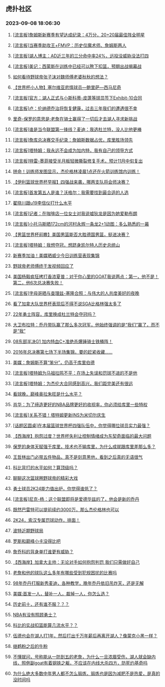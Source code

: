 ## 虎扑社区 
### 2023-09-08 18:06:30

1. [[流言板]詹姆斯新赛季有望达成纪录：4万分，20+20届最佳阵全明星](https://bbs.hupu.com/62033391.html)

2. [[流言板]当赛季助攻王+FMVP：历史仅魔术师、詹姆斯两人](https://bbs.hupu.com/62034743.html)

3. [[流言板]湖人博主：AD近三年的三分命中率24%，远投没威胁没法打四](https://bbs.hupu.com/62031839.html)

4. [[流言板]美记：西蒙斯在训练中已经可以胯下扣篮，预期出战揭幕战](https://bbs.hupu.com/62032919.html)

5. [如何看待野球帝张子沫对魏师傅老婆秋秋的想法？](https://bbs.hupu.com/62032655.html)

6. [【世界杯小人物】塞尔维亚悲情球员—鲍里萨—西马尼奇](https://bbs.hupu.com/62030874.html)

7. [[流言板]官方：湖人正式与小斯科蒂-皮蓬等球员签下Exhibit-10合同](https://bbs.hupu.com/62030310.html)

8. [[流言板]卢：伦纳德乔治将恢复健康，过去三年我们的遭遇很不幸](https://bbs.hupu.com/62031536.html)

9. [里奇-保罗的意思是:老詹在骑士赢得了一切后才去湖人寻求新挑战](https://bbs.hupu.com/62034461.html)

10. [[流言板]谁是当今联盟第一锋线？麦迪：我选杜兰特，没人比他更棒](https://bbs.hupu.com/62031399.html)

11. [[流言板]詹库总决赛交手纪录：詹姆斯数据占优，库里胜场领先](https://bbs.hupu.com/62029771.html)

12. [[流言板]塔特姆：我永远不会成为加内特，我有自己的领导方式](https://bbs.hupu.com/62030774.html)

13. [[流言板]特雷-墨菲接受半月板轻微撕裂修复手术，预计11月中旬复出](https://bbs.hupu.com/62029416.html)

14. [拼命！训练师发图显示，杰伦格林凌晨1点还在火箭训练馆内训练！](https://bbs.hupu.com/62033407.html)

15. [【伊利篮球世界杯早报】四强战来袭，哪两支队将会师决赛？](https://bbs.hupu.com/62027688.html)

16. [[流言板]首发第五人是谁？沃格尔：我需要找到最合适的人选](https://bbs.hupu.com/62034528.html)

17. [翟晓川跟u19李信仪打什么水平](https://bbs.hupu.com/62031770.html)

18. [[流言板]记者：在咖啡店一位女士对我说嘘狄龙是因为她爱勒布朗](https://bbs.hupu.com/62029365.html)

19. [[流言板]小托马斯晒172cm的河村永辉一条龙2+1动图：多么熟悉的一幕](https://bbs.hupu.com/62029967.html)

20. [【男篮世界杯前瞻】美国男篮能否大胜德国男篮，挺进决赛？](https://bbs.hupu.com/62033995.html)

21. [[流言板]塔特姆：我想夺冠，想跻身凯尔特人历史总统山](https://bbs.hupu.com/62029714.html)

22. [新赛季加油！美媒晒威少今日训练营表现集锦](https://bbs.hupu.com/62029446.html)

23. [野球帝老师傅终于发视频回应了](https://bbs.hupu.com/62029045.html)

24. [美国杨毅疯狂拷打香浓夏普：对于你心里的GOAT我说两点：第一，他不是！第二，他6次总决赛失败！](https://bbs.hupu.com/62033460.html)

25. [[流言板]字母哥晒与查理兹-塞隆合照：与伟大的人共度美好的夜晚](https://bbs.hupu.com/62032793.html)

26. [看了加拿大队世界杯表现后不得不说SGA比格林强太多了](https://bbs.hupu.com/62034199.html)

27. [22年勇士阵容，库里换成杜兰特会夺冠吗？](https://bbs.hupu.com/62033497.html)

28. [大卫布拉特：乔丹带队赢了那么多次冠军，他始终强调的是“我们”赢了，而不是“我”](https://bbs.hupu.com/62032893.html)

29. [08东部半决G1 加内特血C+准绝杀爆锤骑士铁桶阵！](https://bbs.hupu.com/62030894.html)

30. [2016年总决赛第七场下半场集锦，要的赶紧收藏……](https://bbs.hupu.com/62029943.html)

31. [美媒：詹姆斯不算“笨分”，仍高于库里伯德](https://bbs.hupu.com/62034152.html)

32. [[流言板]塔特姆为马祖拉鸣不平：在场上失误和罚球不进的不是他](https://bbs.hupu.com/62030272.html)

33. [[流言板]塔特姆：为杰伦大合同感到高兴，我们距完美还有很远](https://bbs.hupu.com/62032264.html)

34. [看球晚，巅峰奥拉朱旺是什么水平？](https://bbs.hupu.com/62034716.html)

35. [肖华：为了缔造更好的NBA品牌更好的收视率，你必须给库里一些特权](https://bbs.hupu.com/62034121.html)

36. [[流言板]关系不错！塔特姆更新INS为米切尔庆生](https://bbs.hupu.com/62034449.html)

37. [[话题区圆桌]在本届篮球世界杯四强队伍中，你觉得哪位球员实力最强？](https://bbs.hupu.com/62033575.html)

38. [【西海岸】抱怨过度？世界杯失利让控制情绪成为东契奇面临的最大问题](https://bbs.hupu.com/62034055.html)

39. [保罗的身体天赋强于库里，技术也不输库里，为什么成就跟库里差那么多？](https://bbs.hupu.com/62032995.html)

40. [王哲林出门必带五件物品，真不是刻意黑他，看到之后真的无语很气](https://bbs.hupu.com/62035258.html)

41. [科比背打的水平如何？算顶级吗？](https://bbs.hupu.com/62031781.html)

42. [聊聊这次篮球圈野球帝的精彩大戏](https://bbs.hupu.com/62034983.html)

43. [勇士球员2K24能力值出炉，你觉得谁低了？](https://bbs.hupu.com/62034679.html)

44. [[流言板]尼克-杨：这个联盟即将是爱德华兹的了，他会是新的乔丹](https://bbs.hupu.com/62029457.html)

45. [既然巴雷特可以提前续约3000万，那么杰伦格林也可以](https://bbs.hupu.com/62034078.html)

46. [2K24，索汉专属罚球动作，排面！](https://bbs.hupu.com/62035211.html)

47. [波特近期野球局](https://bbs.hupu.com/62032174.html)

48. [罗斯和巅峰小卡没得比吧](https://bbs.hupu.com/62035261.html)

49. [詹乔科的背身单打谁更有威胁？](https://bbs.hupu.com/62034676.html)

50. [【西海岸】加拿大主帅：无论对手如何抱怨判罚 我们只需做好自己](https://bbs.hupu.com/62034303.html)

51. [老詹和他的球队这么多年有哪些受到犯规困扰的比赛吗](https://bbs.hupu.com/62034748.html)

52. [98年乔丹打服新秀麦迪，各种教学，晚年乔丹依旧吊炸天，还是无解](https://bbs.hupu.com/62029696.html)

53. [美媒:首发一人，替补一人，裁掉一人，你怎么选？](https://bbs.hupu.com/62034138.html)

54. [历史前十，还有谁不服？？？](https://bbs.hupu.com/62035028.html)

55. [NBA有没有照顾勇士？](https://bbs.hupu.com/62035366.html)

56. [科比的实战扣篮能算几流水平？？](https://bbs.hupu.com/62034976.html)

57. [伍德也会在湖人打1年，然后打出千万年薪后再离开湖人？像蒙克小黑一样？](https://bbs.hupu.com/62035187.html)

58. [继鹈粉之后的牛粉](https://bbs.hupu.com/62035535.html)

59. [不懂就问，号称能从一防到五的老詹，为什么一旦浓眉受伤，湖人就会缺内线，照例副goat有着钢铁之躯，不应该在内线大杀四方，防死约基奇吗](https://bbs.hupu.com/62034859.html)

60. [为什么绝大多数中年男人都不怎么锻炼，锻炼也是因为减肥不是热爱，是真的没时间吗](https://bbs.hupu.com/62030306.html)

